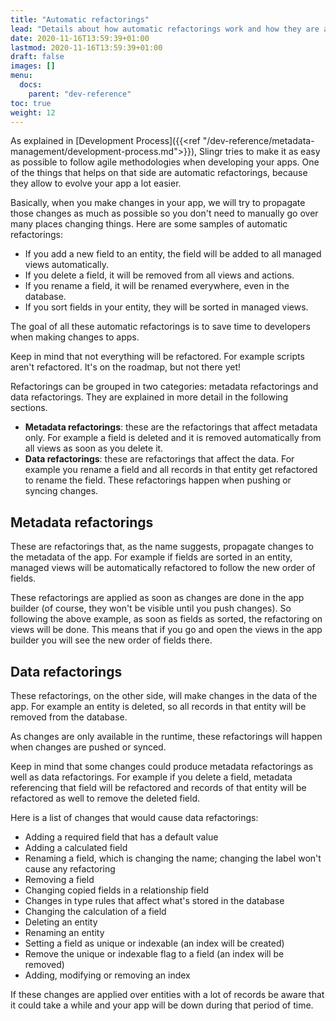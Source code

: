 ```yaml
---
title: "Automatic refactorings"
lead: "Details about how automatic refactorings work and how they are applied."
date: 2020-11-16T13:59:39+01:00
lastmod: 2020-11-16T13:59:39+01:00
draft: false
images: []
menu:
  docs:
    parent: "dev-reference"
toc: true
weight: 12
---
```


As explained in [Development Process]({{<ref "/dev-reference/metadata-management/development-process.md">}}),
Slingr tries to make it as easy as possible to follow agile methodologies when developing
your apps. One of the things that helps on that side are automatic refactorings, because they allow
to evolve your app a lot easier.

Basically, when you make changes in your app, we will try to propagate those changes as much as
possible so you don't need to manually go over many places changing things. Here are some samples
of automatic refactorings:

- If you add a new field to an entity, the field will be added to all managed views automatically.
- If you delete a field, it will be removed from all views and actions.
- If you rename a field, it will be renamed everywhere, even in the database.
- If you sort fields in your entity, they will be sorted in managed views.

The goal of all these automatic refactorings is to save time to developers when making changes to
apps.
 
Keep in mind that not everything will be refactored. For example scripts aren't refactored. It's
on the roadmap, but not there yet!

Refactorings can be grouped in two categories: metadata refactorings and data refactorings. They
are explained in more detail in the following sections.

- **Metadata refactorings**: these are the refactorings that affect metadata only. For example
  a field is deleted and it is removed automatically from all views as soon as you delete it.
- **Data refactorings**: these are refactorings that affect the data. For example you rename a
  field and all records in that entity get refactored to rename the field. These refactorings
  happen when pushing or syncing changes.

## Metadata refactorings

These are refactorings that, as the name suggests, propagate changes to the metadata of the app.
For example if fields are sorted in an entity, managed views will be automatically refactored to
follow the new order of fields.

These refactorings are applied as soon as changes are done in the app builder (of course, they
won't be visible until you push changes). So following the above example, as soon as fields as
sorted, the refactoring on views will be done. This means that if you go and open the views in
the app builder you will see the new order of fields there.

## Data refactorings

These refactorings, on the other side, will make changes in the data of the app. For example an
entity is deleted, so all records in that entity will be removed from the database.

As changes are only available in the runtime, these refactorings will happen when changes are 
pushed or synced.

Keep in mind that some changes could produce metadata refactorings as well as data refactorings.
For example if you delete a field, metadata referencing that field will be refactored and records
of that entity will be refactored as well to remove the deleted field.

Here is a list of changes that would cause data refactorings:

- Adding a required field that has a default value
- Adding a calculated field
- Renaming a field, which is changing the name; changing the label won't cause any refactoring
- Removing a field
- Changing copied fields in a relationship field
- Changes in type rules that affect what's stored in the database
- Changing the calculation of a field
- Deleting an entity
- Renaming an entity
- Setting a field as unique or indexable (an index will be created)
- Remove the unique or indexable flag to a field (an index will be removed)
- Adding, modifying or removing an index

If these changes are applied over entities with a lot of records be aware that it could take a
while and your app will be down during that period of time.